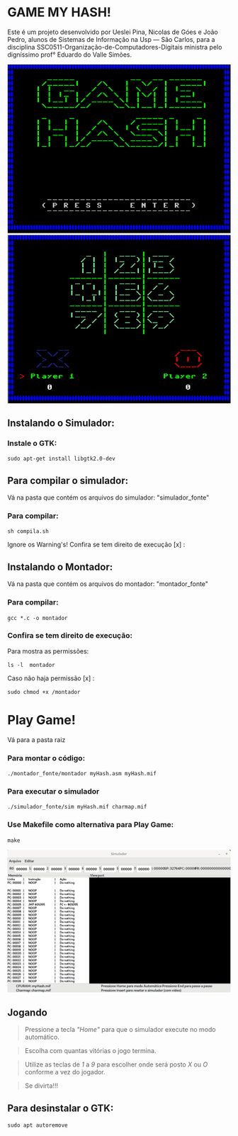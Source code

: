 # GAME MY HASH!

Este é um projeto desenvolvido por Ueslei Pina, Nicolas de Góes e João Pedro,
alunos de Sistemas de Informação na Usp — São Carlos, para a disciplina SSC0511-Organização-de-Computadores-Digitais
ministra pelo digníssimo prof° Eduardo do Valle Simões.

![image of game](imgs/game_hash1.png) ![image of game](imgs/game_hash2.png)

## Instalando o Simulador:

### Instale o GTK: 

    sudo apt-get install libgtk2.0-dev    

## Para compilar o simulador: 
Vá na pasta que contém os arquivos do simulador: "simulador_fonte"

### Para compilar:
    sh compila.sh

Ignore os Warning's!
Confira se tem direito de execução [x] :



## Instalando o Montador:
Vá na pasta que contém os arquivos do montador: "montador_fonte"

### Para compilar: 
    gcc *.c -o montador

### Confira se tem direito de execução:

Para mostra as permissões:

    ls -l  montador

Caso não haja permissão [x] :

    sudo chmod +x /montador

# Play Game!
Vá para a pasta raiz

### Para montar o código: 
    ./montador_fonte/montador myHash.asm myHash.mif

### Para executar o simulador
    ./simulador_fonte/sim myHash.mif charmap.mif

### Use Makefile como alternativa para Play Game:

    make

![simulador](imgs/simulador.png)


## Jogando
> Pressione a tecla _"Home"_ para que o simulador execute no modo automático.

>Escolha com quantas vitórias o jogo termina. 

> Utilize as teclas de _1_ a _9_ para escolher onde será posto _X_ ou _O_ conforme a vez do jogador.

> Se divirta!!!
> 
## Para desinstalar o GTK:

    sudo apt autoremove
